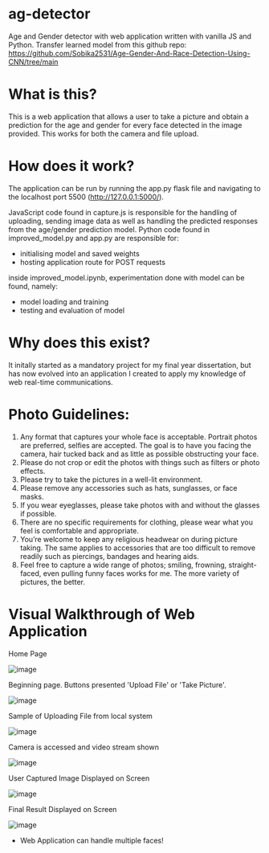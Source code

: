 # ag-detector
Age and Gender detector with web application written with vanilla JS and Python.
Transfer learned model from this github repo: https://github.com/Sobika2531/Age-Gender-And-Race-Detection-Using-CNN/tree/main

# What is this?
This is a web application that allows a user to take a picture and obtain a prediction for the age and gender for every face detected in the image provided.
This works for both the camera and file upload.

# How does it work?
The application can be run by running the app.py flask file and navigating to the localhost port 5500 (http://127.0.0.1:5000/).

JavaScript code found in capture.js is responsible for the handling of uploading, sending image data as well as handling the predicted responses from the age/gender prediction model.
Python code found in improved_model.py and app.py are responsible for:
- initialising model and saved weights
- hosting application route for POST requests

inside improved_model.ipynb, experimentation done with model can be found, namely:
- model loading and training
- testing and evaluation of model

# Why does this exist?
It initally started as a mandatory project for my final year dissertation, but has now evolved into an application I created to apply my knowledge of web real-time communications.

# Photo Guidelines:
1.	Any format that captures your whole face is acceptable. Portrait photos are preferred, selfies are accepted. The goal is to have you facing the camera, hair tucked back and as little as possible obstructing your face.
2.	Please do not crop or edit the photos with things such as filters or photo effects.
3.	Please try to take the pictures in a well-lit environment.
4.	Please remove any accessories such as hats, sunglasses, or face masks.
5.	If you wear eyeglasses, please take photos with and without the glasses if possible.
6.	There are no specific requirements for clothing, please wear what you feel is comfortable and appropriate.
7.	You’re welcome to keep any religious headwear on during picture taking. The same applies to accessories that are too difficult to remove readily such as piercings, bandages and hearing aids.
8.	Feel free to capture a wide range of photos; smiling, frowning, straight-faced, even pulling funny faces works for me. The more variety of pictures, the better.

# Visual Walkthrough of Web Application
Home Page

![image](https://github.com/user-attachments/assets/85928536-60af-4d73-931c-a2070fca6e13)

Beginning page. Buttons presented 'Upload File' or 'Take Picture'.


![image](https://github.com/user-attachments/assets/de641819-893a-4ed4-8deb-6b76bb2016ee)

Sample of Uploading File from local system


![image](https://github.com/user-attachments/assets/6a6f8eb1-7f56-4af9-af3f-104ee57accd5)

Camera is accessed and video stream shown


![image](https://github.com/user-attachments/assets/2f1bf45d-c539-4ab9-a8e4-838c48256bbf)

User Captured Image Displayed on Screen


![image](https://github.com/user-attachments/assets/bd011d46-71ac-4730-91da-44e1cdd76d9a)

Final Result Displayed on Screen
 

![image](https://github.com/user-attachments/assets/0f71b897-eeec-4d02-943b-e46f1031ce24)

* Web Application can handle multiple faces!

 
